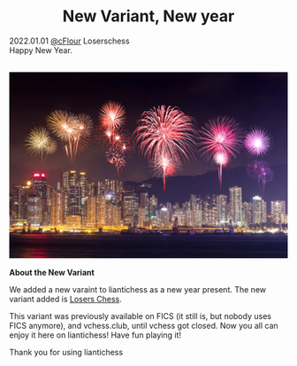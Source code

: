 <h1 align="center">New Variant, New year</h1>

<div class="meta-headline">
    <div class= "meta">
        <span class="text">2022.01.01</span>
        <span class="text"><a href="/@/cFlour">@cFlour</a></span>
        <span class="text">Loserschess</span>
    </div>
    <div class= "headline">Happy New Year.</div>
</div>
</br>

![Trafic](https://raw.githubusercontent.com/SriMethan/Liantichess/dev/static/images/new.png?raw=true)


**About the New Variant**

We added a new varaint to liantichess as a new year present. The new variant added is [Losers Chess](https://liantichess.herokuapp.com/variants/losers).

This variant was previously available on FICS (it still is, but nobody uses FICS anymore), and vchess.club, until vchess got closed. Now you all can enjoy it here on liantichess! Have fun playing it!

Thank you for using liantichess
